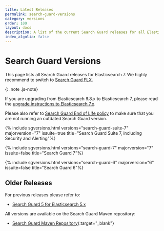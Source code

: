 ```yaml
---
title: Latest Releases
permalink: search-guard-versions
category: versions
order: 100
layout: docs
description: A list of the current Search Guard releases for all Elasticsearch 7 and Kibana 7 versions.
index_algolia: false
---
```


<!--- Copyright 2020 floragunn GmbH -->

# Search Guard Versions

This page lists all Search Guard releases for Elasticsearch 7. We highly recommend to switch to [Search Guard FLX](https://docs.search-guard.com/latest/search-guard-versions).

{: .note .js-note}

If you are upgrading from Elasticsearch 6.8.x to Elasticsearch 7, please read the [upgrade instructions to Elasticsearch 7.x](../_docs_installation/installation_upgrading_6_7.md). 

Please also refer to [Search Guard End of Life policy](../_docs_versions/versions_eol.md) to make sure that you are not running an outdated Search Guard version.

{% include sgversions.html versions="search-guard-suite-7" majorversion="7" issuite=true title="Search Guard Suite 7, including Security and Alerting"%}

{% include sgversions.html versions="search-guard-7" majorversion="7" issuite=false title="Search Guard 7"%}

{% include sgversions.html versions="search-guard-6" majorversion="6" issuite=false title="Search Guard 6"%}

## Older Releases

For previous releases please refer to:

* [Search Guard 5 for Elasticsearch 5.x](/v5/search-guard-versions)

All versions are available on the Search Guard Maven repository:

* [Search Guard Maven Repository](https://maven.search-guard.com){:target="_blank"}